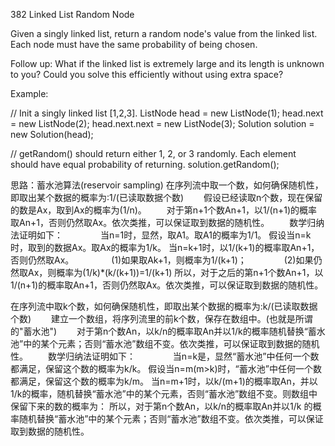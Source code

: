 382 Linked List Random Node

Given a singly linked list, return a random node's value from the linked list. Each node must have the same probability of being chosen.

Follow up:
What if the linked list is extremely large and its length is unknown to you? Could you solve this efficiently without using extra space?

Example:

// Init a singly linked list [1,2,3].
ListNode head = new ListNode(1);
head.next = new ListNode(2);
head.next.next = new ListNode(3);
Solution solution = new Solution(head);

// getRandom() should return either 1, 2, or 3 randomly. Each element should have equal probability of returning.
solution.getRandom();

思路：蓄水池算法(reservoir sampling)
在序列流中取一个数，如何确保随机性，即取出某个数据的概率为:1/(已读取数据个数)
　　假设已经读取n个数，现在保留的数是Ax，取到Ax的概率为(1/n)。
　　对于第n+1个数An+1，以1/(n+1)的概率取An+1，否则仍然取Ax。依次类推，可以保证取到数据的随机性。
　　数学归纳法证明如下：
　　　　当n=1时，显然，取A1。取A1的概率为1/1。
           假设当n=k时，取到的数据Ax。取Ax的概率为1/k。
           当n=k+1时，以1/(k+1)的概率取An+1，否则仍然取Ax。
　　　　(1)如果取Ak+1，则概率为1/(k+1)；
　　　　(2)如果仍然取Ax，则概率为(1/k)*(k/(k+1))=1/(k+1)
所以，对于之后的第n+1个数An+1，以1/(n+1)的概率取An+1，否则仍然取Ax。依次类推，可以保证取到数据的随机性。

在序列流中取k个数，如何确保随机性，即取出某个数据的概率为:k/(已读取数据个数)
　　建立一个数组，将序列流里的前k个数，保存在数组中。(也就是所谓的"蓄水池")
　　对于第n个数An，以k/n的概率取An并以1/k的概率随机替换“蓄水池”中的某个元素；否则“蓄水池”数组不变。依次类推，可以保证取到数据的随机性。
　　数学归纳法证明如下：
　　　　当n=k是，显然“蓄水池”中任何一个数都满足，保留这个数的概率为k/k。
           假设当n=m(m>k)时，“蓄水池”中任何一个数都满足，保留这个数的概率为k/m。
           当n=m+1时，以k/(m+1)的概率取An，并以1/k的概率，随机替换“蓄水池”中的某个元素，否则“蓄水池”数组不变。则数组中保留下来的数的概率为：
所以，对于第n个数An，以k/n的概率取An并以1/k 的概率随机替换“蓄水池”中的某个元素；否则“蓄水池”数组不变。依次类推，可以保证取到数据的随机性。
